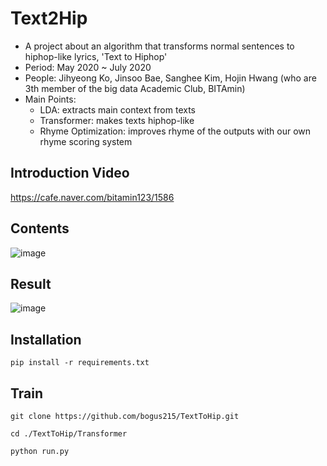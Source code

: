 # Text2Hip
* A project about an algorithm that transforms normal sentences to hiphop-like lyrics, 'Text to Hiphop'
* Period: May 2020 ~ July 2020
* People: Jihyeong Ko, Jinsoo Bae, Sanghee Kim, Hojin Hwang (who are 3th member of the big data Academic Club, BITAmin)
* Main Points: 
  - LDA: extracts main context from texts
  - Transformer: makes texts hiphop-like
  - Rhyme Optimization: improves rhyme of the outputs with our own rhyme scoring system


## Introduction Video
https://cafe.naver.com/bitamin123/1586

## Contents
![image](https://user-images.githubusercontent.com/53327766/87830869-f9e28400-c8bc-11ea-892b-5d7e5f4bcc68.png)


## Result
![image](https://user-images.githubusercontent.com/53327766/87831333-2ba81a80-c8be-11ea-9faf-b28fd63081b9.png)

## Installation
`pip install -r requirements.txt` 

## Train
`git clone https://github.com/bogus215/TextToHip.git`  

`cd ./TextToHip/Transformer`  

`python run.py`
